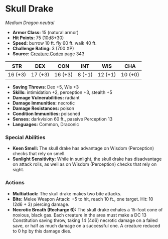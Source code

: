 # Skull Drake

*Medium* *Dragon* *neutral*

- **Armor Class:** 15 (natural armor)
- **Hit Points:** 75 (10d8+30)
- **Speed:** burrow 10 ft. fly 60 ft. walk 40 ft.
- **Challenge Rating:** 3 (700 XP)
- **Source:** [Creature Codex](https://koboldpress.com/kpstore/product/creature-codex-for-5th-edition-dnd) page 343

| STR | DEX | CON | INT | WIS | CHA |
| --- | --- | --- | --- | --- | --- |
| 16 (+3) | 17 (+3) | 16 (+3) | 8 (-1) | 12 (+1) | 10 (+0) |

- **Saving Throws**: Dex +5, Wis +3
- **Skills:** intimidation +2, perception +3, stealth +5
- **Damage Vulnerabilities:** radiant
- **Damage Immunities:** necrotic
- **Damage Resistances:** poison
- **Condition Immunities:** poisoned
- **Senses:** darkvision 60 ft., passive Perception 13
- **Languages:** Common, Draconic
### Special Abilities
- **Keen Smell:** The skull drake has advantage on Wisdom (Perception) checks that rely on smell.
- **Sunlight Sensitivity:** While in sunlight, the skull drake has disadvantage on attack rolls, as well as on Wisdom (Perception) checks that rely on sight.
### Actions
- **Multiattack:** The skull drake makes two bite attacks.
- **Bite:** Melee Weapon Attack: +5 to hit, reach 10 ft., one target. Hit: 10 (2d6 + 3) piercing damage.
- **Necrotic Breath (Recharge 6):** The skull drake exhales a 15-foot cone of noxious, black gas. Each creature in the area must make a DC 13 Constitution saving throw, taking 14 (4d6) necrotic damage on a failed save, or half as much damage on a successful one. A creature reduced to 0 hp by this damage dies.


